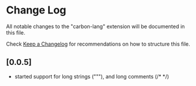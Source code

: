 # Change Log

All notable changes to the "carbon-lang" extension will be documented in this file.

Check [Keep a Changelog](http://keepachangelog.com/) for recommendations on how to structure this file.

## [0.0.5]

- started support for long strings ("""), and long comments (/* */)